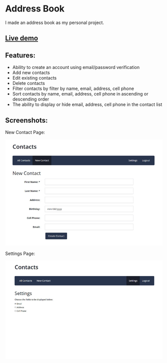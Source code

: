 # Address Book

I made an address book as my personal project.

## [Live demo](https://reactjs-address-book.herokuapp.com/)

## Features:
- Ability to create an account using email/password verification
- Add new contacts
- Edit existing contacts
- Delete contacts
- Filter contacts by filter by name, email, address, cell phone
- Sort contacts by name, email, address, cell phone in ascending or descending order
- The ability to display or hide email, address, cell phone in the contact list

## Screenshots:
New Contact Page:

![](public/images/new_contact.jpg)

Settings Page:

![](public/images/settings.jpg)
